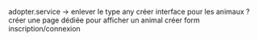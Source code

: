 adopter.service -> enlever le type any
créer interface pour les animaux ?
créer une page dédiée pour afficher un animal
créer form inscription/connexion
